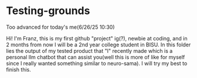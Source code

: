 # Testing-grounds
Too advanced for today's me(6/26/25 10:30)

Hi! I'm Franz, this is my first github "project" ig(?), newbie at coding, and in 2 months from now I will be a 2nd year college student in BISU. In this folder lies the output of my tested product that "I" recently made which is a personal llm chatbot that can assist you(well this is more of like for myself since I really wanted something similar to neuro-sama). I will try my best to finish this.
